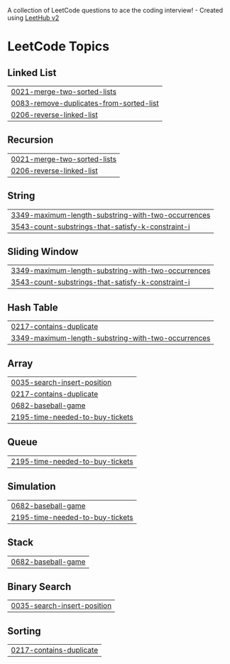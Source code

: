 A collection of LeetCode questions to ace the coding interview! - Created using [LeetHub v2](https://github.com/arunbhardwaj/LeetHub-2.0)
<!---LeetCode Topics Start-->
# LeetCode Topics
## Linked List
|  |
| ------- |
| [0021-merge-two-sorted-lists](https://github.com/eceakdeemir/Leetcode-Solutions/tree/master/0021-merge-two-sorted-lists) |
| [0083-remove-duplicates-from-sorted-list](https://github.com/eceakdeemir/Leetcode-Solutions/tree/master/0083-remove-duplicates-from-sorted-list) |
| [0206-reverse-linked-list](https://github.com/eceakdeemir/Leetcode-Solutions/tree/master/0206-reverse-linked-list) |
## Recursion
|  |
| ------- |
| [0021-merge-two-sorted-lists](https://github.com/eceakdeemir/Leetcode-Solutions/tree/master/0021-merge-two-sorted-lists) |
| [0206-reverse-linked-list](https://github.com/eceakdeemir/Leetcode-Solutions/tree/master/0206-reverse-linked-list) |
## String
|  |
| ------- |
| [3349-maximum-length-substring-with-two-occurrences](https://github.com/eceakdeemir/Leetcode-Solutions/tree/master/3349-maximum-length-substring-with-two-occurrences) |
| [3543-count-substrings-that-satisfy-k-constraint-i](https://github.com/eceakdeemir/Leetcode-Solutions/tree/master/3543-count-substrings-that-satisfy-k-constraint-i) |
## Sliding Window
|  |
| ------- |
| [3349-maximum-length-substring-with-two-occurrences](https://github.com/eceakdeemir/Leetcode-Solutions/tree/master/3349-maximum-length-substring-with-two-occurrences) |
| [3543-count-substrings-that-satisfy-k-constraint-i](https://github.com/eceakdeemir/Leetcode-Solutions/tree/master/3543-count-substrings-that-satisfy-k-constraint-i) |
## Hash Table
|  |
| ------- |
| [0217-contains-duplicate](https://github.com/eceakdeemir/Leetcode-Solutions/tree/master/0217-contains-duplicate) |
| [3349-maximum-length-substring-with-two-occurrences](https://github.com/eceakdeemir/Leetcode-Solutions/tree/master/3349-maximum-length-substring-with-two-occurrences) |
## Array
|  |
| ------- |
| [0035-search-insert-position](https://github.com/eceakdeemir/Leetcode-Solutions/tree/master/0035-search-insert-position) |
| [0217-contains-duplicate](https://github.com/eceakdeemir/Leetcode-Solutions/tree/master/0217-contains-duplicate) |
| [0682-baseball-game](https://github.com/eceakdeemir/Leetcode-Solutions/tree/master/0682-baseball-game) |
| [2195-time-needed-to-buy-tickets](https://github.com/eceakdeemir/Leetcode-Solutions/tree/master/2195-time-needed-to-buy-tickets) |
## Queue
|  |
| ------- |
| [2195-time-needed-to-buy-tickets](https://github.com/eceakdeemir/Leetcode-Solutions/tree/master/2195-time-needed-to-buy-tickets) |
## Simulation
|  |
| ------- |
| [0682-baseball-game](https://github.com/eceakdeemir/Leetcode-Solutions/tree/master/0682-baseball-game) |
| [2195-time-needed-to-buy-tickets](https://github.com/eceakdeemir/Leetcode-Solutions/tree/master/2195-time-needed-to-buy-tickets) |
## Stack
|  |
| ------- |
| [0682-baseball-game](https://github.com/eceakdeemir/Leetcode-Solutions/tree/master/0682-baseball-game) |
## Binary Search
|  |
| ------- |
| [0035-search-insert-position](https://github.com/eceakdeemir/Leetcode-Solutions/tree/master/0035-search-insert-position) |
## Sorting
|  |
| ------- |
| [0217-contains-duplicate](https://github.com/eceakdeemir/Leetcode-Solutions/tree/master/0217-contains-duplicate) |
<!---LeetCode Topics End-->